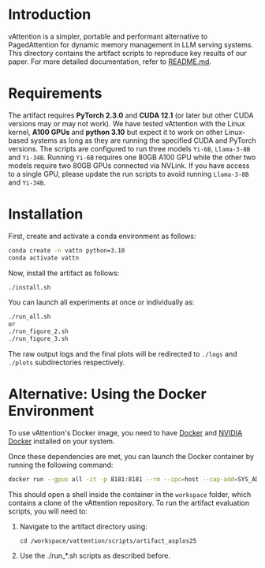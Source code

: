 # Introduction

vAttention is a simpler, portable and performant alternative to PagedAttention for dynamic memory management in LLM serving systems. This directory contains the artifact scripts to reproduce key results of our paper. For more detailed documentation, refer to [README.md](../../README.md).

# Requirements

The artifact requires **PyTorch 2.3.0** and **CUDA 12.1** (or later but other CUDA versions may or may not work). We have tested vAttention with the Linux kernel, **A100 GPUs** and **python 3.10** but expect it to work on other Linux-based systems as long as they are running the specified CUDA and PyTorch versions. The scripts are configured to run three models `Yi-6B`, `Llama-3-8B` and `Yi-34B`. Running `Yi-6B` requires one 80GB A100 GPU while the other two models require two 80GB GPUs connected via NVLink. If you have access to a single GPU, please update the run scripts to avoid running `Llama-3-8B` and `Yi-34B`.

# Installation

First, create and activate a conda environment as follows:

```sh
conda create -n vattn python=3.10
conda activate vattn
```

Now, install the artifact as follows:

```sh
./install.sh
```

You can launch all experiments at once or individually as:

```sh
./run_all.sh
or
./run_figure_2.sh
./run_figure_3.sh
```

The raw output logs and the final plots will be redirected to `./logs` and `./plots` subdirectories respectively. 

# Alternative: Using the Docker Environment

To use vAttention's Docker image, you need to have [Docker](https://docs.docker.com/engine/installation/) and [NVIDIA Docker](https://github.com/NVIDIA/nvidia-docker/) installed on your system.  

Once these dependencies are met, you can launch the Docker container by running the following command: 

```sh
docker run --gpus all -it -p 8181:8181 --rm --ipc=host --cap-add=SYS_ADMIN rnp1910/vattention:asplos_25_pytorch_run
```
This should open a shell inside the container in the `workspace` folder, which contains a clone of the vAttention repository. To run the artifact evaluation scripts, you will need to:

1. Navigate to the artifact directory using:
   ```
   cd /workspace/vattention/scripts/artifact_asplos25
   ```
2. Use the ./run_*.sh scripts as described before.
